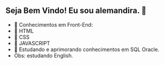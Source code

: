 ## Seja Bem Vindo! Eu sou alemandira. 👋

- 🔭 Conhecimentos em Front-End:
- 🔭  HTML
- 🔭  CSS
- 🔭  JAVASCRIPT
- 🔭  Estudando e aprimorando conhecimentos em SQL Oracle.
- Obs: estudando English.

